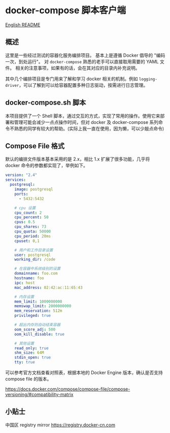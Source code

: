 # docker-compose 脚本客户端

[English README](README.md)

## 概述

这里是一些经过测试的容器化服务编排项目。 基本上是遵循 Docker 倡导的 "编码一次，到处运行"。 对 `docker-compose` 熟悉的老手可以直接取用需要的 YAML 文件。 相关的注意事项，如果有的话，会在其对应的目录内补充说明。

其中几个编排项目是专门用来了解和学习 docker 相关的机制。例如 `logging-driver`，可以了解到可以给容器配置多种日志驱动，按需进行日志管理。

## docker-compose.sh 脚本

本项目提供了一个 Shell 脚本，通过交互的方式，实现了常用的操作。使用它来部署和管理可能会减少一点点操作时间，但对 docker 及 docker-compose 系列命令不熟悉的同学有较大的帮助。(实际上我一直在使用，因为懒，可以少敲点命令)

## Compose File 格式

默认的编排文件版本基本采用的是 2.x，相比 1.x 扩展了很多功能，几乎将 docker 命令的参数都实现了，举例如下。

```yaml
version: "2.4"
services:
  postgresql:
    image: postgresql
    ports:
      - 5432:5432

    # cpu 设置
    cpu_count: 2
    cpu_percent: 50
    cpus: 0.5
    cpu_shares: 73
    cpu_quota: 50000
    cpu_period: 20ms
    cpuset: 0,1

    # 用户和工作目录设置
    user: postgresql
    working_dir: /code

    # 在容器中系统级别的设置
    domainname: foo.com
    hostname: foo
    ipc: host
    mac_address: 02:42:ac:11:65:43

    # 内存设置
    mem_limit: 1000000000
    memswap_limit: 2000000000
    mem_reservation: 512m
    privileged: true

    # 超出内存则自动结束容器
    oom_score_adj: 500
    oom_kill_disable: true

    # 其他设置
    read_only: true
    shm_size: 64M
    stdin_open: true
    tty: true
```

可以参考官方文档查看对照表，根据本地的 Docker Engine 版本，确认是否支持 compose file 的版本。

https://docs.docker.com/compose/compose-file/compose-versioning/#compatibility-matrix

## 小贴士

中国区 registry mirror https://registry.docker-cn.com
